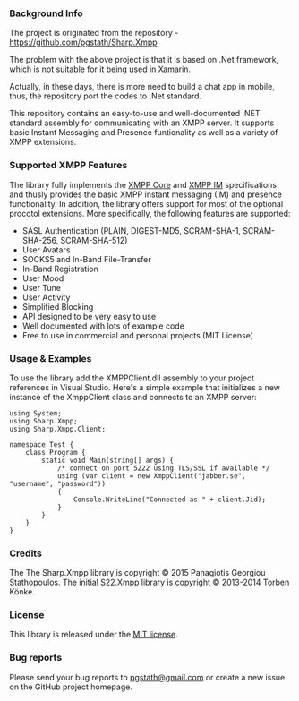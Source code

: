 ### Background Info

The project is originated from the repository - https://github.com/pgstath/Sharp.Xmpp

The problem with the above project is that it is based on .Net framework, which is not suitable for it being used in Xamarin.

Actually, in these days, there is more need to build a chat app in mobile, thus, the repository port the codes to .Net standard.

This repository contains an easy-to-use and well-documented .NET standard assembly for communicating with
an XMPP server. It supports basic Instant Messaging and Presence funtionality as well as a variety
of XMPP extensions.


### Supported XMPP Features

The library fully implements the [XMPP Core](http://xmpp.org/rfcs/rfc3920.html) and 
[XMPP IM](http://xmpp.org/rfcs/rfc3921.html) specifications and thusly provides the basic XMPP instant
messaging (IM) and presence functionality. In addition, the library offers support for most of the
optional procotol extensions. More specifically, the following features are supported:

+ SASL Authentication (PLAIN, DIGEST-MD5, SCRAM-SHA-1, SCRAM-SHA-256, SCRAM-SHA-512)
+ User Avatars
+ SOCKS5 and In-Band File-Transfer
+ In-Band Registration
+ User Mood
+ User Tune
+ User Activity
+ Simplified Blocking
+ API designed to be very easy to use
+ Well documented with lots of example code
+ Free to use in commercial and personal projects (MIT License)


### Usage & Examples

To use the library add the XMPPClient.dll assembly to your project references in Visual Studio. Here's
a simple example that initializes a new instance of the XmppClient class and connects to an XMPP
server:

	using System;
	using Sharp.Xmpp;
	using Sharp.Xmpp.Client;

	namespace Test {
		class Program {
			static void Main(string[] args) {
				/* connect on port 5222 using TLS/SSL if available */
				using (var client = new XmppClient("jabber.se", "username", "password"))
				{
					Console.WriteLine("Connected as " + client.Jid);
				}
			}
		}
	}

### Credits

The 
The Sharp.Xmpp library is copyright © 2015 Panagiotis Georgiou Stathopoulos.
The initial S22.Xmpp library is copyright © 2013-2014 Torben Könke.


### License

This library is released under the [MIT license](https://github.com/pgstath/Sharp.Xmpp/blob/master/License.md).


### Bug reports

Please send your bug reports to [pgstath@gmail.com](mailto:pgstath@gmail.com) or create a new
issue on the GitHub project homepage.
